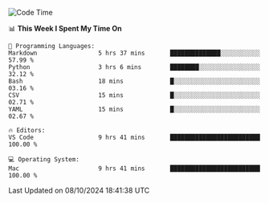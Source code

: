 
<!--START_SECTION:waka-->
![Code Time](http://img.shields.io/badge/Code%20Time-2%2C582%20hrs%2033%20mins-blue)

📊 **This Week I Spent My Time On** 

```text
💬 Programming Languages: 
Markdown                 5 hrs 37 mins       ██████████████░░░░░░░░░░░   57.99 % 
Python                   3 hrs 6 mins        ████████░░░░░░░░░░░░░░░░░   32.12 % 
Bash                     18 mins             █░░░░░░░░░░░░░░░░░░░░░░░░   03.16 % 
CSV                      15 mins             █░░░░░░░░░░░░░░░░░░░░░░░░   02.71 % 
YAML                     15 mins             █░░░░░░░░░░░░░░░░░░░░░░░░   02.67 % 

🔥 Editors: 
VS Code                  9 hrs 41 mins       █████████████████████████   100.00 % 

💻 Operating System: 
Mac                      9 hrs 41 mins       █████████████████████████   100.00 % 
```


 Last Updated on 08/10/2024 18:41:38 UTC
<!--END_SECTION:waka-->

